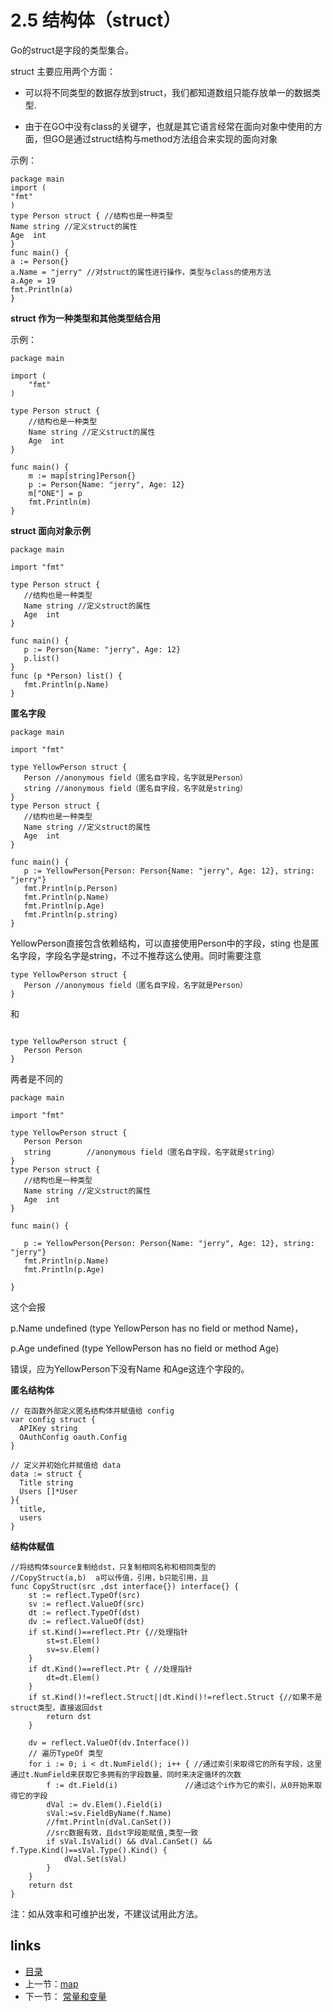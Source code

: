 # **2.5 结构体（struct）**

Go的struct是字段的类型集合。

struct 主要应用两个方面：

- 可以将不同类型的数据存放到struct，我们都知道数组只能存放单一的数据类型.

- 由于在GO中没有class的关键字，也就是其它语言经常在面向对象中使用的方面，但GO是通过struct结构与method方法组合来实现的面向对象

示例：

```
package main
import (
"fmt"
)
type Person struct { //结构也是一种类型
Name string //定义struct的属性
Age  int
}
func main() {
a := Person{}
a.Name = "jerry" //对struct的属性进行操作，类型与class的使用方法
a.Age = 19
fmt.Println(a)
}
```

**struct 作为一种类型和其他类型结合用**

示例：

```
package main

import (
	"fmt"
)

type Person struct {
	//结构也是一种类型
	Name string //定义struct的属性
	Age  int
}

func main() {
	m := map[string]Person{}
	p := Person{Name: "jerry", Age: 12}
	m["ONE"] = p
	fmt.Println(m)
}

```

**struct 面向对象示例**

```
package main

import "fmt"

type Person struct {
   //结构也是一种类型
   Name string //定义struct的属性
   Age  int
}

func main() {   
   p := Person{Name: "jerry", Age: 12}
   p.list()
}
func (p *Person) list() {
   fmt.Println(p.Name)
}
```

**匿名字段**

```
package main

import "fmt"

type YellowPerson struct {
   Person //anonymous field（匿名自字段，名字就是Person）
   string //anonymous field（匿名自字段，名字就是string）
}
type Person struct {
   //结构也是一种类型
   Name string //定义struct的属性
   Age  int
}

func main() {
   p := YellowPerson{Person: Person{Name: "jerry", Age: 12}, string: "jerry"}
   fmt.Println(p.Person)
   fmt.Println(p.Name)
   fmt.Println(p.Age)
   fmt.Println(p.string)
}
```

YellowPerson直接包含依赖结构，可以直接使用Person中的字段，sting 也是匿名字段，字段名字是string，不过不推荐这么使用。同时需要注意

```
type YellowPerson struct {
   Person //anonymous field（匿名自字段，名字就是Person）   
}

```

和

```

type YellowPerson struct {
   Person Person 
}
```

两者是不同的

```
package main

import "fmt"

type YellowPerson struct {
   Person Person 
   string        //anonymous field（匿名自字段，名字就是string）
}
type Person struct {
   //结构也是一种类型
   Name string //定义struct的属性
   Age  int
}

func main() {

   p := YellowPerson{Person: Person{Name: "jerry", Age: 12}, string: "jerry"}
   fmt.Println(p.Name)
   fmt.Println(p.Age)

}
```

这个会报

p.Name undefined (type YellowPerson has no field or method Name)，

p.Age undefined (type YellowPerson has no field or method Age)

错误，应为YellowPerson下没有Name 和Age这连个字段的。

**匿名结构体**

```
// 在函数外部定义匿名结构体并赋值给 config
var config struct {
  APIKey string
  OAuthConfig oauth.Config
}

// 定义并初始化并赋值给 data
data := struct {
  Title string
  Users []*User
}{
  title,
  users
}
```
**结构体赋值**
````
//将结构体source复制给dst，只复制相同名称和相同类型的
//CopyStruct(a,b)  a可以传值，引用，b只能引用，且
func CopyStruct(src ,dst interface{}) interface{} {
	st := reflect.TypeOf(src)
	sv := reflect.ValueOf(src)
	dt := reflect.TypeOf(dst)
	dv := reflect.ValueOf(dst)
	if st.Kind()==reflect.Ptr {//处理指针
		st=st.Elem()
		sv=sv.Elem()
	}
	if dt.Kind()==reflect.Ptr { //处理指针
		dt=dt.Elem()
	}
	if st.Kind()!=reflect.Struct||dt.Kind()!=reflect.Struct {//如果不是struct类型，直接返回dst
		return dst
	}

	dv = reflect.ValueOf(dv.Interface())
	// 遍历TypeOf 类型
	for i := 0; i < dt.NumField(); i++ { //通过索引来取得它的所有字段，这里通过t.NumField来获取它多拥有的字段数量，同时来决定循环的次数
		f := dt.Field(i)               //通过这个i作为它的索引，从0开始来取得它的字段
		dVal := dv.Elem().Field(i)
		sVal:=sv.FieldByName(f.Name)
		//fmt.Println(dVal.CanSet())
		//src数据有效，且dst字段能赋值,类型一致
		if sVal.IsValid() && dVal.CanSet() && f.Type.Kind()==sVal.Type().Kind() {
			dVal.Set(sVal)
		}
	}
	return dst
}
````
注：如从效率和可维护出发，不建议试用此方法。

## links

- [目录](https://github.com/guyan0319/golang_development_notes/blob/master/zh/preface.md)
- 上一节：[map](https://github.com/guyan0319/golang_development_notes/blob/master/zh/2.4.md)
- 下一节： [常量和变量](https://github.com/guyan0319/golang_development_notes/blob/master/zh/2.6.md)